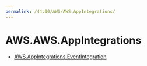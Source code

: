 ```yaml
---
permalink: /44.00/AWS/AWS.AppIntegrations/
---
```


# AWS.AWS.AppIntegrations



* [AWS.AppIntegrations.EventIntegration](AWS.AppIntegrations.EventIntegration.md)